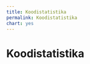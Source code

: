 ```yaml
---
title: Koodistatistika
permalink: Koodistatistika
chart: yes
---
```


# Koodistatistika

 <div id="chart_div" style='margin: 10px 0 40px 0px;'></div>

<script>

  // Moodusta andmetabel
  var data = new google.visualization.DataTable();
  data.addColumn('string', 'Lahendus');
  data.addColumn('number', 'LOC');

  // Lisa andmed
  data.addRows([
    ['L1', 300], /
    ['l2', 8000]
  ]);

  // Sea suvandid
  var options = {
    fontName: 'Anonymous Pro',
    'width':800, 'height':500, 
    chartArea: { left:20, top:20, width: '100%', height: '100%' },
    legend: { position: 'top', textStyle: {color: 'DarkGray', fontSize: 14} },
    colors: [
    '#f44336', '#E91E63', '#9C27B0', '#673AB7', '#3F51B5',
    '#2196F3', '#03A9F4', '#00BCD4', '#009688', '#4CAF50',
    '#8BC34A', '#CDDC39', '#FFEB3B', '#FFC107', '#FF9800',
    '#FF5722', '#795548', '#9E9E9E', '#607D8B'
    ]
  };

    // Alusta diagrammi
    var chart = new google.visualization.PieChart(document.getElementById('chart_div'));

    // Joonista diagramm
    chart.draw(data, options);

</script>